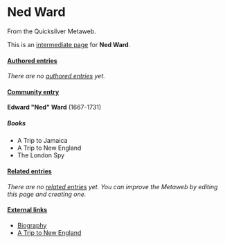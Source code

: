 
# Ned Ward

From the Quicksilver Metaweb.

This is an [intermediate page](/metaweb-intermediate-page) for 
**Ned Ward**.


#### [Authored entries](/metaweb-authored-entry)


*There are no [authored entries](/metaweb-authored-entry) yet.*

#### [Community entry](/metaweb-community-entry)


**Edward "Ned" Ward** (1667-1731)
##### Books


* A Trip to Jamaica
* A Trip to New England
* The London Spy


#### [Related entries](/metaweb-related-entry)


*There are no [related entries](/metaweb-related-entry) yet. You can improve the Metaweb by editing this page and creating one.*

#### [External links](/metaweb-external-links)


* [Biography](/http-etext-virginia-edu-subjects-eaw-bios-wardbio-html)
* [A Trip to New England](/http-etext-virginia-edu-subjects-eaw-essays-wardtext-html)
